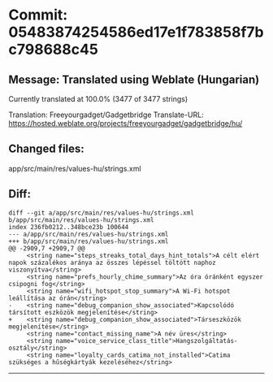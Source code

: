 # Commit: 05483874254586ed17e1f783858f7bc798688c45
## Message: Translated using Weblate (Hungarian)

Currently translated at 100.0% (3477 of 3477 strings)

Translation: Freeyourgadget/Gadgetbridge
Translate-URL: https://hosted.weblate.org/projects/freeyourgadget/gadgetbridge/hu/
## Changed files:
app/src/main/res/values-hu/strings.xml

## Diff:
```
diff --git a/app/src/main/res/values-hu/strings.xml b/app/src/main/res/values-hu/strings.xml
index 236fb0212..348bce23b 100644
--- a/app/src/main/res/values-hu/strings.xml
+++ b/app/src/main/res/values-hu/strings.xml
@@ -2909,7 +2909,7 @@
     <string name="steps_streaks_total_days_hint_totals">A célt elért napok százalékos aránya az összes lépéssel töltött naphoz viszonyítva</string>
     <string name="prefs_hourly_chime_summary">Az óra óránként egyszer csipogni fog</string>
     <string name="wifi_hotspot_stop_summary">A Wi-Fi hotspot leállítása az órán</string>
-    <string name="debug_companion_show_associated">Kapcsolódó társított eszközök megjelenítése</string>
+    <string name="debug_companion_show_associated">Társeszközök megjelenítése</string>
     <string name="contact_missing_name">A név üres</string>
     <string name="voice_service_class_title">Hangszolgáltatás-osztály</string>
     <string name="loyalty_cards_catima_not_installed">Catima szükséges a hűségkártyák kezeléséhez</string>
```
-----------------------------------
